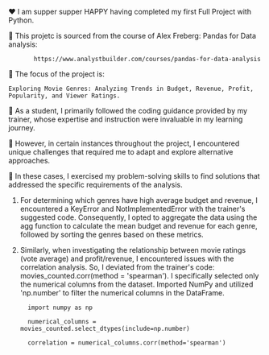 ❤️ I am supper supper HAPPY having completed my first Full Project with Python. 

📣 This projetc is sourced from the course of Alex Freberg: Pandas for Data analysis:   

           https://www.analystbuilder.com/courses/pandas-for-data-analysis 


🎁 The focus of the project is: 
  
    Exploring Movie Genres: Analyzing Trends in Budget, Revenue, Profit, Popularity, and Viewer Ratings.


🎨 As a student, I primarily followed the coding guidance provided by my trainer, whose expertise and instruction were invaluable in my learning journey. 

🧩 However, in certain instances throughout the project, I encountered unique challenges that required me to adapt and explore alternative approaches.

🦉 In these cases, I exercised my problem-solving skills to find solutions that addressed the specific requirements of the analysis.

  1. For determining which genres have high average budget and revenue, I encountered a KeyError and NotImplementedError with the trainer's suggested code. 
    Consequently, I opted to aggregate the data using the agg function to calculate the mean budget and revenue for each genre, followed by sorting the genres based on these metrics.

  2. Similarly, when investigating the relationship between movie ratings (vote average) and profit/revenue, I encountered issues with the correlation analysis.
     So, I deviated from the trainer's code: movies_counted.corr(method = 'spearman'). 
     I specifically selected only the numerical columns from the dataset. Imported NumPy and utilized 'np.number' to filter the numerical columns in the DataFrame.

     
           import numpy as np
     
           numerical_columns = movies_counted.select_dtypes(include=np.number)
     
           correlation = numerical_columns.corr(method='spearman')
